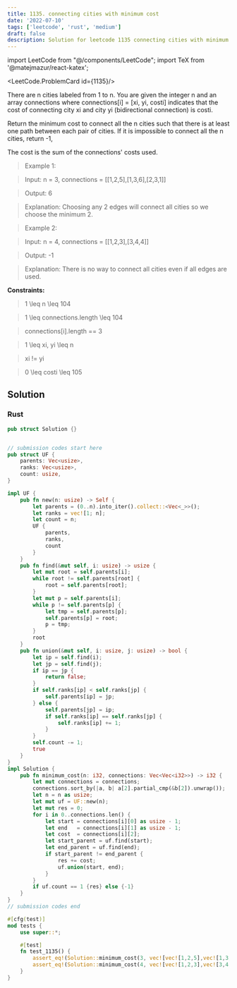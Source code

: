```yaml
---
title: 1135. connecting cities with minimum cost
date: '2022-07-10'
tags: ['leetcode', 'rust', 'medium']
draft: false
description: Solution for leetcode 1135 connecting cities with minimum cost
---
```

import LeetCode from "@/components/LeetCode";
import TeX from '@matejmazur/react-katex';

<LeetCode.ProblemCard id={1135}/>

There are n cities labeled from 1 to n. You are given the integer n and an array connections where connections[i] <TeX>=</TeX> [xi, yi, costi] indicates that the cost of connecting city xi and city yi (bidirectional connection) is costi.



Return the minimum cost to connect all the n cities such that there is at least one path between each pair of cities. If it is impossible to connect all the n cities, return -1,



The cost is the sum of the connections' costs used.



 



 > Example 1:





 > Input: n <TeX>=</TeX> 3, connections <TeX>=</TeX> [[1,2,5],[1,3,6],[2,3,1]]

 > Output: 6

 > Explanation: Choosing any 2 edges will connect all cities so we choose the minimum 2.

 > Example 2:





 > Input: n <TeX>=</TeX> 4, connections <TeX>=</TeX> [[1,2,3],[3,4,4]]

 > Output: -1

 > Explanation: There is no way to connect all cities even if all edges are used.

 



**Constraints:**



 > 1 <TeX>\leq</TeX> n <TeX>\leq</TeX> 104

 > 1 <TeX>\leq</TeX> connections.length <TeX>\leq</TeX> 104

 > connections[i].length <TeX>=</TeX><TeX>=</TeX> 3

 > 1 <TeX>\leq</TeX> xi, yi <TeX>\leq</TeX> n

 > xi !<TeX>=</TeX> yi

 > 0 <TeX>\leq</TeX> costi <TeX>\leq</TeX> 105


## Solution
### Rust
```rust
pub struct Solution {}


// submission codes start here
pub struct UF {
    parents: Vec<usize>,
    ranks: Vec<usize>,
    count: usize,
}

impl UF {
    pub fn new(n: usize) -> Self {
        let parents = (0..n).into_iter().collect::<Vec<_>>();
        let ranks = vec![1; n];
        let count = n;
        UF {
            parents,
            ranks,
            count
        }
    }
    pub fn find(&mut self, i: usize) -> usize {
        let mut root = self.parents[i];
        while root != self.parents[root] {
            root = self.parents[root];
        }
        let mut p = self.parents[i];
        while p != self.parents[p] {
            let tmp = self.parents[p];
            self.parents[p] = root;
            p = tmp;
        }
        root
    }
    pub fn union(&mut self, i: usize, j: usize) -> bool {
        let ip = self.find(i);
        let jp = self.find(j);
        if ip == jp {
            return false;
        }
        if self.ranks[ip] < self.ranks[jp] {
            self.parents[ip] = jp;
        } else {
            self.parents[jp] = ip;
            if self.ranks[ip] == self.ranks[jp] {
                self.ranks[ip] += 1;
            }
        }
        self.count -= 1;
        true
    }
}
impl Solution {
    pub fn minimum_cost(n: i32, connections: Vec<Vec<i32>>) -> i32 {
        let mut connections = connections;
        connections.sort_by(|a, b| a[2].partial_cmp(&b[2]).unwrap());
        let n = n as usize;
        let mut uf = UF::new(n);
        let mut res = 0;
        for i in 0..connections.len() {
            let start = connections[i][0] as usize - 1;
            let end   = connections[i][1] as usize - 1;
            let cost  = connections[i][2];
            let start_parent = uf.find(start);
            let end_parent = uf.find(end);
            if start_parent != end_parent {
                res += cost;
                uf.union(start, end);
            }
        }
        if uf.count == 1 {res} else {-1}
    }
}
// submission codes end

#[cfg(test)]
mod tests {
    use super::*;

    #[test]
    fn test_1135() {
        assert_eq!(Solution::minimum_cost(3, vec![vec![1,2,5],vec![1,3,6],vec![2,3,1]]), 6);
        assert_eq!(Solution::minimum_cost(4, vec![vec![1,2,3],vec![3,4,4]]), -1);
    }
}

```
